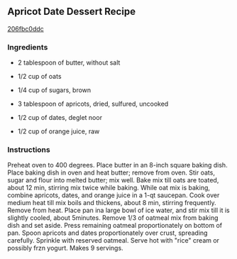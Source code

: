 ## Apricot Date Dessert Recipe

[206fbc0ddc](http://cookeatshare.com/recipes/apricot-date-dessert-68795)

### Ingredients

 - 2 tablespoon of butter, without salt

 - 1/2 cup of oats

 - 1/4 cup of sugars, brown

 - 3 tablespoon of apricots, dried, sulfured, uncooked

 - 1/2 cup of dates, deglet noor

 - 1/2 cup of orange juice, raw

### Instructions

Preheat oven to 400 degrees. Place butter in an 8-inch square baking dish. Place baking dish in oven and heat butter; remove from oven. Stir oats, sugar and flour into melted butter; mix well. Bake mix till oats are toated, about 12 min, stirring mix twice while baking. While oat mix is baking, combine apricots, dates, and orange juice in a 1-qt saucepan. Cook over medium heat till mix boils and thickens, about 8 min, stirring frequently. Remove from heat. Place pan ina large bowl of ice water, and stir mix till it is slightly cooled, about 5minutes. Remove 1/3 of oatmeal mix from baking dish and set aside. Press remaining oatmeal proportionately on bottom of pan. Spoon apricots and dates proportionately over crust, spreading carefully. Sprinkle with reserved oatmeal. Serve hot with "rice" cream or possibly frzn yogurt. Makes 9 servings.